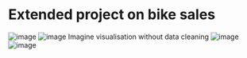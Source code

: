 # Extended project on bike sales
![image](https://github.com/user-attachments/assets/80d9ba73-824e-4cf9-a8ae-75b0372d22c8)
![image](https://github.com/user-attachments/assets/af4795e2-700e-4077-8e32-0a640bd8b6f2)
Imagine visualisation without data cleaning
![image](https://github.com/user-attachments/assets/002e4bf9-bddc-464b-a457-f4661fe14a50)
![image](https://github.com/user-attachments/assets/709ab78c-3cc7-423e-9738-83293a66c4d2)
